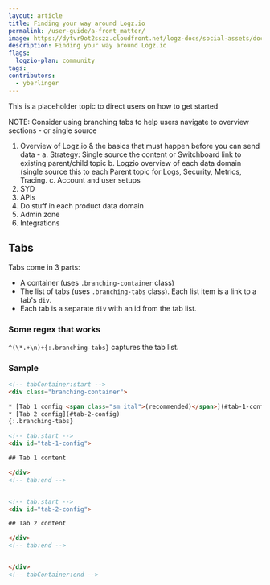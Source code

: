 ```yaml
---
layout: article
title: Finding your way around Logz.io
permalink: /user-guide/a-front_matter/
image: https://dytvr9ot2sszz.cloudfront.net/logz-docs/social-assets/docs-social.jpg
description: Finding your way around Logz.io
flags:
  logzio-plan: community
tags:
contributors:
  - yberlinger
---
```


This is a placeholder topic to direct users on how to get started

NOTE: Consider using branching tabs to help users navigate to overview sections - or single source

1. Overview of Logz.io & the basics that must happen before you can send data -
    a. Strategy: Single source the content or Switchboard link to existing parent/child topic
    b. Logzio overview of each data domain (single source this to each Parent topic for Logs, Security, Metrics, Tracing.
    c. Account and user setups
1. SYD
1. APIs
1. Do stuff in each product data domain
1. Admin zone
1. Integrations


## Tabs

Tabs come in 3 parts:

* A container (uses `.branching-container` class)
* The list of tabs (uses `.branching-tabs` class). Each list item is a link to a tab's `div`.
* Each tab is a separate `div` with an id from the tab list.

### Some regex that works

`^(\*.+\n)+{:.branching-tabs}` captures the tab list.

### Sample

```html
<!-- tabContainer:start -->
<div class="branching-container">

* [Tab 1 config <span class="sm ital">(recommended)</span>](#tab-1-config)
* [Tab 2 config](#tab-2-config)
{:.branching-tabs}

<!-- tab:start -->
<div id="tab-1-config">

## Tab 1 content

</div>
<!-- tab:end -->


<!-- tab:start -->
<div id="tab-2-config">

## Tab 2 content

</div>
<!-- tab:end -->


</div>
<!-- tabContainer:end -->
```

</div>
<!-- tab:end -->


<!-- tab:start -->
<div id="paramlists">
